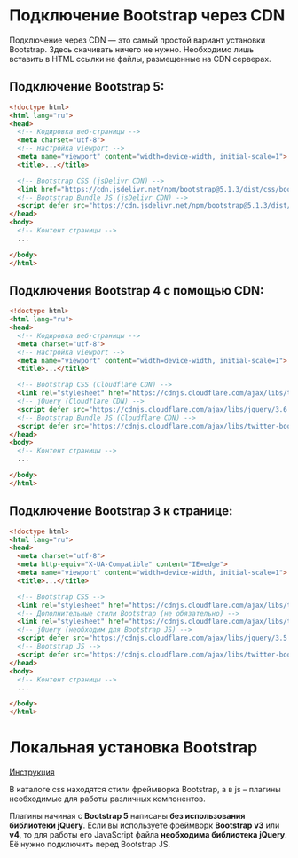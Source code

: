 # Подключение Bootstrap через CDN

Подключение через CDN — это самый простой вариант установки Bootstrap. Здесь скачивать 
ничего не нужно. Необходимо лишь вставить в HTML ссылки на файлы, размещенные 
на CDN серверах.


## Подключение Bootstrap 5:

```html
<!doctype html>
<html lang="ru">
<head>
  <!-- Кодировка веб-страницы -->
  <meta charset="utf-8">
  <!-- Настройка viewport -->
  <meta name="viewport" content="width=device-width, initial-scale=1">
  <title>...</title>

  <!-- Bootstrap CSS (jsDelivr CDN) -->
  <link href="https://cdn.jsdelivr.net/npm/bootstrap@5.1.3/dist/css/bootstrap.min.css" rel="stylesheet" integrity="sha384-1BmE4kWBq78iYhFldvKuhfTAU6auU8tT94WrHftjDbrCEXSU1oBoqyl2QvZ6jIW3" crossorigin="anonymous">
  <!-- Bootstrap Bundle JS (jsDelivr CDN) -->
  <script defer src="https://cdn.jsdelivr.net/npm/bootstrap@5.1.3/dist/js/bootstrap.bundle.min.js" integrity="sha384-ka7Sk0Gln4gmtz2MlQnikT1wXgYsOg+OMhuP+IlRH9sENBO0LRn5q+8nbTov4+1p" crossorigin="anonymous"></script>
</head>
<body>
  <!-- Контент страницы -->
  ...

</body>
</html>
```


## Подключения Bootstrap 4 с помощью CDN:

```html
<!doctype html>
<html lang="ru">
<head>
  <!-- Кодировка веб-страницы -->
  <meta charset="utf-8">
  <!-- Настройка viewport -->
  <meta name="viewport" content="width=device-width, initial-scale=1">
  <title>...</title>

  <!-- Bootstrap CSS (Cloudflare CDN) -->
  <link rel="stylesheet" href="https://cdnjs.cloudflare.com/ajax/libs/twitter-bootstrap/4.6.1/css/bootstrap.min.css" integrity="sha512-T584yQ/tdRR5QwOpfvDfVQUidzfgc2339Lc8uBDtcp/wYu80d7jwBgAxbyMh0a9YM9F8N3tdErpFI8iaGx6x5g==" crossorigin="anonymous" referrerpolicy="no-referrer">
  <!-- jQuery (Cloudflare CDN) -->
  <script defer src="https://cdnjs.cloudflare.com/ajax/libs/jquery/3.6.0/jquery.min.js" integrity="sha512-894YE6QWD5I59HgZOGReFYm4dnWc1Qt5NtvYSaNcOP+u1T9qYdvdihz0PPSiiqn/+/3e7Jo4EaG7TubfWGUrMQ==" crossorigin="anonymous" referrerpolicy="no-referrer"></script>
  <!-- Bootstrap Bundle JS (Cloudflare CDN) -->
  <script defer src="https://cdnjs.cloudflare.com/ajax/libs/twitter-bootstrap/4.6.1/js/bootstrap.min.js" integrity="sha512-UR25UO94eTnCVwjbXozyeVd6ZqpaAE9naiEUBK/A+QDbfSTQFhPGj5lOR6d8tsgbBk84Ggb5A3EkjsOgPRPcKA==" crossorigin="anonymous" referrerpolicy="no-referrer"></script>
</head>
<body>
  <!-- Контент страницы -->
  ...

</body>
</html>
```

## Подключение Bootstrap 3 к странице:

```html
<!doctype html>
<html lang="ru">
<head>
  <meta charset="utf-8">
  <meta http-equiv="X-UA-Compatible" content="IE=edge">
  <meta name="viewport" content="width=device-width, initial-scale=1">
  <title>...</title>

  <!-- Bootstrap CSS -->
  <link rel="stylesheet" href="https://cdnjs.cloudflare.com/ajax/libs/twitter-bootstrap/3.4.1/css/bootstrap.min.css" integrity="sha512-Dop/vW3iOtayerlYAqCgkVr2aTr2ErwwTYOvRFUpzl2VhCMJyjQF0Q9TjUXIo6JhuM/3i0vVEt2e/7QQmnHQqw==" crossorigin="anonymous">
  <!-- Дополнительные стили Bootstrap (не обязательно) -->
  <link rel="stylesheet" href="https://cdnjs.cloudflare.com/ajax/libs/twitter-bootstrap/3.4.1/css/bootstrap-theme.min.css" integrity="sha512-iy8EXLW01a00b26BaqJWaCmk9fJ4PsMdgNRqV96KwMPSH+blO82OHzisF/zQbRIIi8m0PiO10dpS0QxrcXsisw==" crossorigin="anonymous">
  <!-- jQuery (необходим для Bootstrap JS) -->
  <script defer src="https://cdnjs.cloudflare.com/ajax/libs/jquery/3.5.1/jquery.min.js" integrity="sha512-bLT0Qm9VnAYZDflyKcBaQ2gg0hSYNQrJ8RilYldYQ1FxQYoCLtUjuuRuZo+fjqhx/qtq/1itJ0C2ejDxltZVFg==" crossorigin="anonymous"></script>
  <!-- Bootstrap JS -->
  <script defer src="https://cdnjs.cloudflare.com/ajax/libs/twitter-bootstrap/3.4.1/js/bootstrap.min.js" integrity="sha512-oBTprMeNEKCnqfuqKd6sbvFzmFQtlXS3e0C/RGFV0hD6QzhHV+ODfaQbAlmY6/q0ubbwlAM/nCJjkrgA3waLzg==" crossorigin="anonymous"></script>
</head>
<body>
  <!-- Контент страницы -->
  ...

</body>
</html>
```


# Локальная установка Bootstrap

[Инструкция](https://itchief.ru/bootstrap/installation)

В каталоге css находятся стили фреймворка Bootstrap, а в js – плагины необходимые 
для работы различных компонентов.

Плагины начиная с **Bootstrap 5** написаны **без использования библиотеки jQuery**. 
Если вы используете фреймворк **Bootstrap v3** или **v4**, то для работы его JavaScript 
файла **необходима библиотека jQuery**. Её нужно подключить перед Bootstrap JS.
